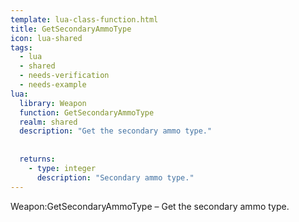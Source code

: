 ```yaml
---
template: lua-class-function.html
title: GetSecondaryAmmoType
icon: lua-shared
tags:
  - lua
  - shared
  - needs-verification
  - needs-example
lua:
  library: Weapon
  function: GetSecondaryAmmoType
  realm: shared
  description: "Get the secondary ammo type."
  
  
  returns:
    - type: integer
      description: "Secondary ammo type."
---
```


<div class="lua__search__keywords">
Weapon:GetSecondaryAmmoType &#x2013; Get the secondary ammo type.
</div>
